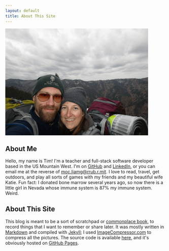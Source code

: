 ```yaml
---
layout: default
title: About This Site
---
```


<img align="CENTER" src="/images/tim and katie.png" width="450" alt=""/>

## About Me  
Hello, my name is Tim! I'm a teacher and full-stack software developer based in the US Mountain West. I'm on [GitHub](https://github.com/timburr1) and [LinkedIn](https://www.linkedin.com/in/timothy-burr-a39a8866), or you can email me at the reverse of moc.liamg@rrub.r.mit. I love to read, travel, get outdoors, and play all sorts of games with my friends and my beautiful wife Katie. Fun fact: I donated bone marrow several years ago, so now there is a little girl in Nevada whose immune system is 87% my immune system. Weird.

## About This Site  
This blog is meant to be a sort of scratchpad or [commonplace book](https://en.wikipedia.org/wiki/Commonplace_book), to record things that I want to remember or share later. It was mostly written in [Markdown](https://daringfireball.net/projects/markdown/) and compiled with [Jekyll](https://jekyllrb.com/); I used [ImageCompressor.com](https://imagecompressor.com/) to compress all the pictures. The source code is available [here](https://github.com/timburr1/timburr1.github.io), and it's obviously hosted on [GitHub Pages](https://pages.github.com/).  